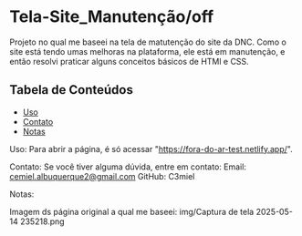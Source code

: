 # Tela-Site_Manutenção/off
Projeto no qual me baseei na tela de matutenção do site da DNC. Como o site está tendo umas melhoras na plataforma, ele está em manutenção, e então resolvi praticar alguns conceitos básicos de HTMl e CSS.

## Tabela de Conteúdos
- [Uso](#uso)
- [Contato](#contato)
- [Notas](#notas)

Uso:
Para abrir a página, é só acessar "https://fora-do-ar-test.netlify.app/".

Contato:
Se você tiver alguma dúvida, entre em contato:
Email: cemiel.albuquerque2@gmail.com
GitHub: C3miel

Notas:

Imagem ds página original a qual me baseei: img/Captura de tela 2025-05-14 235218.png


